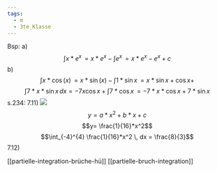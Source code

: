 ```yaml
---
tags:
  - m
  - 3te_Klasse
---
```

Bsp:
a) $$\int x*e^x \, = x*e^x - \int e^x \, =x*e^x-e^x+c$$
b) $$\int x*\cos(x) \,= x*\sin(x)- \int  1*\sin x\, =x* \sin x + \cos x + $$
$$\int 7*x*\sin x \, dx =-7x \cos x + \int 7 * \cos x \, = -7*x*\cos x+7*\sin x $$
s.234:
7.11)
![](partielle-integration%2025-03-2025-36.excalidraw.svg)
$$y=a*x^2+b*x+c$$
$$y= \frac{1}{16}*x^2$$
$$\int_{-4}^{4} \frac{1}{16}*x^2 \, dx = \frac{8}{3}$$
7.12)

[[partielle-integration-brüche-hü]]
[[partielle-bruch-integration]]